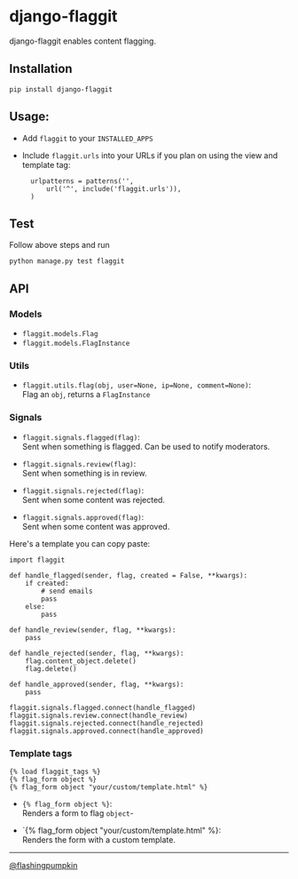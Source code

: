 # django-flaggit

django-flaggit enables content flagging.

## Installation

	pip install django-flaggit
	
## Usage:

* Add `flaggit` to your `INSTALLED_APPS`
* Include `flaggit.urls` into your URLs if you plan on using the view and template
  tag:

		urlpatterns = patterns('',
			url('^', include('flaggit.urls')),
		)

## Test

Follow above steps and run

	python manage.py test flaggit
	

## API

### Models

* `flaggit.models.Flag`
* `flaggit.models.FlagInstance`  

### Utils

* `flaggit.utils.flag(obj, user=None, ip=None, comment=None)`:  
  Flag an `obj`, returns a `FlagInstance`

### Signals

* `flaggit.signals.flagged(flag)`:  
  Sent when something is flagged. Can be used to notify moderators.

* `flaggit.signals.review(flag)`:  
  Sent when something is in review.

* `flaggit.signals.rejected(flag)`:  
  Sent when some content was rejected.

* `flaggit.signals.approved(flag)`:  
  Sent when some content was approved.

Here's a template you can copy paste:

	import flaggit

	def handle_flagged(sender, flag, created = False, **kwargs):
		if created:
			# send emails
			pass
		else:
			pass
	
	def handle_review(sender, flag, **kwargs):
		pass
		
	def handle_rejected(sender, flag, **kwargs):
		flag.content_object.delete()
		flag.delete()
	
	def handle_approved(sender, flag, **kwargs):
		pass
	
	flaggit.signals.flagged.connect(handle_flagged)
	flaggit.signals.review.connect(handle_review)
	flaggit.signals.rejected.connect(handle_rejected)
	flaggit.signals.approved.connect(handle_approved)

### Template tags

	{% load flaggit_tags %}
	{% flag_form object %}
	{% flag_form object "your/custom/template.html" %}

* `{% flag_form object %}`:  
  Renders a form to flag `object`-

* `{% flag_form object "your/custom/template.html" %}:  
  Renders the form with a custom template.

------------- 
  
[@flashingpumpkin](http://twitter.com/flashingpumpkin)